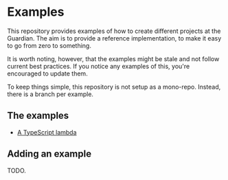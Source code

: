 # Examples
This repository provides examples of how to create different projects at the Guardian.
The aim is to provide a reference implementation, to make it easy to go from zero to something.

It is worth noting, however, that the examples might be stale and not follow current best practices.
If you notice any examples of this, you're encouraged to update them.

To keep things simple, this repository is not setup as a mono-repo.
Instead, there is a branch per example.

## The examples
- [A TypeScript lambda](https://github.com/guardian/example-typescript-lambda)

## Adding an example
TODO.
